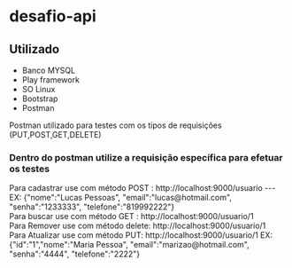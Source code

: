 # desafio-api


<h2>Utilizado</h2>

* Banco MYSQL
* Play framework
* SO Linux
* Bootstrap
* Postman

Postman utilizado para testes com os tipos de requisições (PUT,POST,GET,DELETE)


<h3> Dentro do postman utilize a requisição específica para efetuar os testes </h3>
<p>Para cadastrar use com método POST : http://localhost:9000/usuario  --- EX: {"nome":"Lucas Pessoas", "email":"lucas@hotmail.com", "senha":"1233333", "telefone":"819992222"}<br>
Para buscar use com método GET : http://localhost:9000/usuario/1<br>
Para Remover use com método delete: http://localhost:9000/usuario/1<br>
Para Atualizar use com método PUT: http://localhost:9000/usuario/1    EX: {"id":"1","nome":"Maria Pessoa", "email":"marizao@hotmail.com", "senha":"4444", "telefone":"2222"}
<p/>




